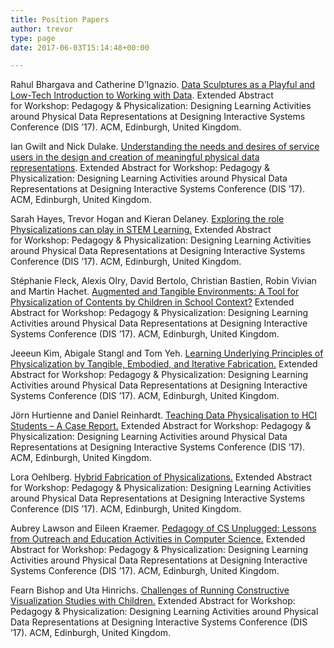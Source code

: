 ```yaml
---
title: Position Papers
author: trevor
type: page
date: 2017-06-03T15:14:48+00:00

---
```

Rahul Bhargava and Catherine D&rsquo;Ignazio. [Data Sculptures as a Playful and Low-Tech Introduction to Working with Data][1]. Extended Abstract for&nbsp;Workshop: Pedagogy & Physicalization: Designing Learning Activities around Physical Data Representations at Designing Interactive Systems Conference&nbsp;(DIS &rsquo;17). ACM, Edinburgh, United Kingdom. 

Ian Gwilt and Nick Dulake. [Understanding the needs and desires of service users in the design and creation of meaningful physical data representations][2]. Extended Abstract for&nbsp;Workshop: Pedagogy & Physicalization: Designing Learning Activities around Physical Data Representations at Designing Interactive Systems Conference&nbsp;(DIS &rsquo;17). ACM, Edinburgh, United Kingdom. 

Sarah Hayes, Trevor Hogan and Kieran Delaney. [Exploring the role Physicalizations can play in STEM Learning.][3] Extended Abstract for&nbsp;Workshop: Pedagogy & Physicalization: Designing Learning Activities around Physical Data Representations at Designing Interactive Systems Conference&nbsp;(DIS &rsquo;17). ACM, Edinburgh, United Kingdom. 

St&eacute;phanie Fleck, Alexis Olry, David Bertolo, Christian Bastien, Robin Vivian and Martin Hachet. [Augmented and Tangible Environments: A Tool for Physicalization of Contents by Children in School Context?][4] Extended Abstract for&nbsp;Workshop: Pedagogy & Physicalization: Designing Learning Activities around Physical Data Representations at Designing Interactive Systems Conference&nbsp;(DIS &rsquo;17). ACM, Edinburgh, United Kingdom. 

Jeeeun Kim, Abigale Stangl and Tom Yeh. [Learning Underlying Principles of Physicalization by Tangible, Embodied, and Iterative Fabrication.][5] Extended Abstract for&nbsp;Workshop: Pedagogy & Physicalization: Designing Learning Activities around Physical Data Representations at Designing Interactive Systems Conference&nbsp;(DIS &rsquo;17). ACM, Edinburgh, United Kingdom. 

J&ouml;rn Hurtienne and Daniel Reinhardt. [Teaching Data Physicalisation to HCI Students &ndash; A Case Report.][6] Extended Abstract for&nbsp;Workshop: Pedagogy & Physicalization: Designing Learning Activities around Physical Data Representations at Designing Interactive Systems Conference&nbsp;(DIS &rsquo;17). ACM, Edinburgh, United Kingdom. 

Lora Oehlberg. [Hybrid Fabrication of Physicalizations.][7] Extended Abstract for&nbsp;Workshop: Pedagogy & Physicalization: Designing Learning Activities around Physical Data Representations at Designing Interactive Systems Conference&nbsp;(DIS &rsquo;17). ACM, Edinburgh, United Kingdom. 

Aubrey Lawson and Eileen Kraemer. [Pedagogy of CS Unplugged: Lessons from Outreach and Education Activities in Computer Science.][8] Extended Abstract for&nbsp;Workshop: Pedagogy & Physicalization: Designing Learning Activities around Physical Data Representations at Designing Interactive Systems Conference&nbsp;(DIS &rsquo;17). ACM, Edinburgh, United Kingdom. 

Fearn Bishop and Uta Hinrichs. [Challenges of Running Constructive Visualization Studies with Children.][9] Extended Abstract for&nbsp;Workshop: Pedagogy & Physicalization: Designing Learning Activities around Physical Data Representations at Designing Interactive Systems Conference&nbsp;(DIS &rsquo;17). ACM, Edinburgh, United Kingdom.

 [1]: http://dataphys.org/workshops/dis17/wp-content/uploads/sites/5/2017/06/Data_Phys_2017_Workshop-rev2.pdf
 [2]: http://dataphys.org/workshops/dis17/wp-content/uploads/sites/5/2017/06/data_workshop_igwilt_AW.pdf
 [3]: http://dataphys.org/workshops/dis17/wp-content/uploads/sites/5/2017/06/DataPhysWS_PositionPaper_vF_CR.pdf
 [4]: http://dataphys.org/workshops/dis17/wp-content/uploads/sites/5/2017/06/DIS-17-_-Augmented-and-Tangible-interfaces_A-Tool-for-physicalization-VF.pdf
 [5]: http://dataphys.org/workshops/dis17/wp-content/uploads/sites/5/2017/06/dis2017-workshop_JK.pdf
 [6]: http://dataphys.org/workshops/dis17/wp-content/uploads/sites/5/2017/06/DISS2017_DataPhys_Position_final_170528.pdf
 [7]: http://dataphys.org/workshops/dis17/wp-content/uploads/sites/5/2017/06/HybridFabricationofPhysicalization-DIS2016Workshop.pdf
 [8]: http://dataphys.org/workshops/dis17/wp-content/uploads/sites/5/2017/06/Lawson_Kraemer_abstract.pdf
 [9]: http://dataphys.org/workshops/dis17/wp-content/uploads/sites/5/2017/06/TokenWorkshopCamera.pdf